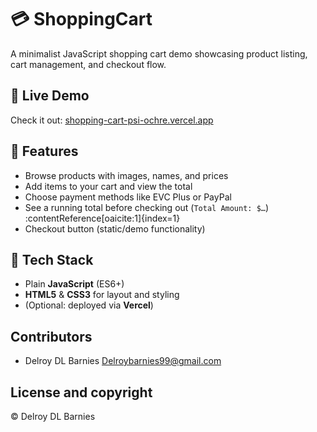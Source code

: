 # 💳 ShoppingCart

A minimalist JavaScript shopping cart demo showcasing product listing, cart management, and checkout flow.

## 🚀 Live Demo
Check it out: [shopping-cart-psi-ochre.vercel.app](https://shopping-cart-psi-ochre.vercel.app/)

## 🎯 Features

- Browse products with images, names, and prices  
- Add items to your cart and view the total  
- Choose payment methods like EVC Plus or PayPal  
- See a running total before checking out (`Total Amount: $…`) :contentReference[oaicite:1]{index=1}  
- Checkout button (static/demo functionality)

## 🧩 Tech Stack

- Plain **JavaScript** (ES6+)  
- **HTML5** & **CSS3** for layout and styling  
- (Optional: deployed via **Vercel**)

## Contributors

- Delroy DL Barnies <Delroybarnies99@gmail.com>

## License and copyright

© Delroy DL Barnies
